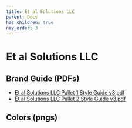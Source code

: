 ```yaml
---
title: Et al Solutions LLC
parent: Docs
has_children: true
nav_order: 3
---
```


# Et al Solutions LLC

## Brand Guide (PDFs)
- [Et al Solutions LLC Pallet 1 Style Guide v3.pdf](/assets/et-al-solutions-llc/downloads/Et-al-Solutions-LLC_Pallet_1_Style_Guide_v3.pdf)
- [Et al Solutions LLC Pallet 2 Style Guide v3.pdf](/assets/et-al-solutions-llc/downloads/Et-al-Solutions-LLC_Pallet_2_Style_Guide_v3.pdf)

## Colors (pngs)
